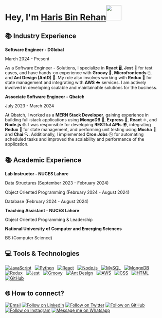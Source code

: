 <h1 align="left">Hey, I'm <a href="https://www.linkedin.com/in/harisbinrehan/">Haris Bin Rehan</a><img src="https://media.giphy.com/media/hvRJCLFzcasrR4ia7z/giphy.gif" width="50">

## 📚 Industry Experience
<div style="line-height: 1.15">
    <b>Software Engineer - DGlobal</b>
    <p>March 2024 - Present</p>
    <p>As a Software Engineer - Solutions, I specialize in <b>React</b> 🖥️, <b>Jest</b> 🧪 for test cases, and have hands-on experience with <b>Groovy</b> 📝, <b>Microfrontends</b> 🖱️, and <b>Ant Design (AntD)</b> 🎨. My role also involves working with <b>Redux</b> 🔄 for state management and integrating with <b>AWS</b> ☁️ services. I am actively involved in developing scalable and maintainable solutions for the business.</p>
</div>

<div style="line-height: 1.15">
    <b>Associate Software Engineer - Qbatch</b>
    <p>July 2023 - March 2024</p>
    <p>At Qbatch, I worked as a <b>MERN Stack Developer</b>, gaining experience in building full-stack applications using <b>MongoDB</b> 🍃, <b>Express</b> 🚀, <b>React</b> ⚛️, and <b>Node.js</b> 🌐. I was responsible for developing <b>RESTful APIs</b> 🌍, integrating <b>Redux</b> 🔄 for state management, and performing unit testing using <b>Mocha</b> 🧪 and <b>Chai</b> 🔍. Additionally, I implemented <b>Cron Jobs</b> 🕒 for automating scheduled tasks and improved the scalability and performance of the application.</p>
</div>


## 📚 Academic Experience
<div style="line-height: 1.15">
    <b>Lab Instructor - NUCES Lahore</b>
    <p>Data Structures (September 2023 - February 2024)</p>
    <p>Object Oriented Programming (February 2024 - August 2024)</p>
    <p>Database (February 2024 - August 2024)</p>

</div>

<div style="line-height: 1.15">
    <b>Teaching Assistant - NUCES Lahore</b>
    <p>Object Oriented Programming & Leadership</p>
</div>

<div style="line-height: 1.15">
    <b>National University of Computer and Emerging Sciences</b>
    <p>BS (Computer Science)</p>
</div>

## 💻 Tools & Technologies

[![JavaScript](https://img.shields.io/badge/-JavaScript-05122A?style=flat&logo=javascript)](#)&nbsp;&nbsp;
[![Python](https://img.shields.io/badge/-Python-05122A?style=flat&logo=python)](#)&nbsp;&nbsp;
[![React](https://img.shields.io/badge/React-20232A?style=flat&logo=react)](#)&nbsp;&nbsp;
[![Node.js](https://img.shields.io/badge/Node.js-339933?style=flat&logo=node.js)](#)&nbsp;&nbsp;
[![MySQL](https://img.shields.io/badge/MySQL-005C84?style=flat&logo=mysql)](#)&nbsp;&nbsp;
[![MongoDB](https://img.shields.io/badge/MongoDB-4EA94B?style=flat&logo=mongodb)](#)&nbsp;&nbsp;
[![Redux](https://img.shields.io/badge/Redux-764ABC?style=flat&logo=redux)](#)&nbsp;&nbsp;
[![Jest](https://img.shields.io/badge/Jest-C21325?style=flat&logo=jest&logoColor=white)](#)&nbsp;&nbsp;
[![Groovy](https://img.shields.io/badge/Groovy-430074?style=flat&logo=groovy)](#)&nbsp;&nbsp;
[![Ant Design](https://img.shields.io/badge/AntDesign-0170FE?style=flat&logo=antdesign)](#)&nbsp;&nbsp;
[![AWS](https://img.shields.io/badge/AWS-232F3E?style=flat&logo=amazonaws)](#)&nbsp;&nbsp;
[![CSS](https://img.shields.io/badge/-CSS-05122A?style=flat&logo=CSS3&logoColor=1572B6)](#)&nbsp;&nbsp;
[![HTML](https://img.shields.io/badge/-HTML-05122A?style=flat&logo=HTML5)](#)&nbsp;&nbsp;
[![GitHub](https://img.shields.io/badge/-GitHub-05122A?style=flat&logo=github)](#)&nbsp;&nbsp;

<h2 align="left">🌐 How to connect?</h2>
<p align="left">
  <a href="mailto:harisbinrehan@gmail.com"><img title="Email" src="https://img.shields.io/badge/Gmail-D14836?style=for-the-badge&logo=gmail&logoColor=white"/></a>
  <a href="https://www.linkedin.com/in/harisbinrehan/"><img title="Follow on LinkedIn" src="https://img.shields.io/badge/LinkedIn-0077B5?style=for-the-badge&logo=linkedin&logoColor=white"/></a>
  <a href="https://twitter.com/harisbinrehan"><img title="Follow on Twitter" src="https://img.shields.io/badge/Twitter-1DA1F2?style=for-the-badge&logo=twitter&logoColor=white"/></a>
  <a href="https://github.com/harisbinrehan"><img title="Follow on GitHub" src="https://img.shields.io/badge/GitHub-100000?style=for-the-badge&logo=github&logoColor=white"/></a>
  <a href="https://www.instagram.com/harisbinrehan/"><img title="Follow on Instagram" src="https://img.shields.io/badge/Instagram-E4405F?style=for-the-badge&logo=instagram&logoColor=white"/></a>
  <a href="https://wa.me/qr/UZZMVOQHH24DL1"><img title="Message me on Whatsapp" src="https://img.shields.io/badge/WhatsApp-25D366?style=for-the-badge&logo=whatsapp&logoColor=white"/></a>
</p>
